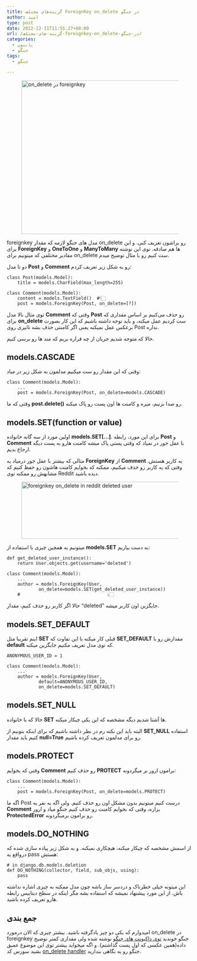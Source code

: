 ```yaml
---
title: گزینه‌های مختلف ForeignKey on_delete در جنگو
author: امید
type: post
date: 2022-12-11T11:55:27+00:00
url: /گزینه-های-مختلف-foreignkey-on_delete-در-جنگو/
categories:
  - پایتون
  - جنگو
tags:
  - جنگو

---
```

<figure class="wp-block-image size-full"><img decoding="async" loading="lazy" width="650" height="414" src="https://techwithomid.ir/wp-content/uploads/2022/12/dj-fk.jpg" alt="on_delete در foreignkey" class="wp-image-199" srcset="https://techwithomid.ir/wp-content/uploads/2022/12/dj-fk.jpg 650w, https://techwithomid.ir/wp-content/uploads/2022/12/dj-fk-300x191.jpg 300w" sizes="(max-width: 650px) 100vw, 650px" /></figure> 

foreignkey مدل های جنگو لازمه که مقدار on_delete رو براشون تعریف کنی. و این برای **ForeignKey** و **OneToOne** و **ManyToMany** ها هم صادقه. توی این نوشته مقادیر مختلفی که میتونیم برای on_delete ست کنیم رو با مثال توضیح میدم.

دو تا مدل **Post** و **Comment** رو به شکل زیر تعریف کردم:

<pre class="wp-block-code"><code>class Post(models.Model):
	title = models.CharField(max_length=255)

class Comment(models.Model):
	content = models.TextField()  #👇🏻
	post = models.ForeignKey(Post, on_delete=&#91;?])</code></pre>

توی مثال بالا مدل **Comment** وقتی که **Post** رو حذف می‌کنیم بر اساس مقداری که برای **on_delete** ست کردیم عمل میکنه، و باید توجه داشته باشیم که این کار بصورت برعکس عمل نمیکنه یعنی اگر کامنتی حذف بشه تاثیری روی Post نداره.

حالا که متوجه شدیم جریان از چه قراره بریم که متد ها رو برسی کنیم.

## models.CASCADE

وقتی که این مقدار رو ست میکنیم مدلمون به شکل زیر در میاد:

<pre class="wp-block-code"><code>class Comment(models.Model):
	... 
	post = models.ForeignKey(Post, on_delete=models.CASCADE)</code></pre>

وقتی که ما **post.delete()** رو صدا بزنیم، میره و کامنت ها اون پست رو پاک میکنه.

## models.SET(function or value)

اولین مورد از سه گانه خانواده **models.SET[&#8230;]**. برای این مورد، رابطه **Post** و **Comment** با عقل جور در نمیاد که وقتی پستی پاک میشه کامنت هارو به پست دیگه ارجاع بدیم.

مثالی که بیشتر با عقل جور درمیاد یه **ForeignKey** از **Comment** به کاربر هستش. وقتی که یه کاربر رو حذف میکنیم، ممکنه که بخوایم کامنت هاشون رو حفظ کنیم که مشابهش رو ممکنه توی Reddit دیده باشید.<figure class="wp-block-image size-full">

<img decoding="async" loading="lazy" width="542" height="154" src="https://techwithomid.ir/wp-content/uploads/2022/12/red.png" alt="foreignkey on_delete in reddit deleted user" class="wp-image-194" srcset="https://techwithomid.ir/wp-content/uploads/2022/12/red.png 542w, https://techwithomid.ir/wp-content/uploads/2022/12/red-300x85.png 300w" sizes="(max-width: 542px) 100vw, 542px" /> </figure> 

میتونیم به همچین چیزی با استفاده از **models.SET** به دست بیاریم:

<pre class="wp-block-code"><code>def get_deleted_user_instance():
    return User.objects.get(username='deleted')

class Comment(models.Model):
    ...
    author = models.ForeignKey(User,
            on_delete=models.SET(get_deleted_user_instance))
    #                                 👆🏻 </code></pre>

حالا اگر کاربر رو حذف کنیم، مقدار &#8220;deleted&#8221; جایگزین اون کاربر میشه.

## models.SET_DEFAULT

اینم تقریبا مثل **SET** قبلی کار میکنه با این تفاوت که **SET_DEFAULT** مقدارش رو با **default** که توی مدل تعریف مکنیم جایگزین میکنه.

<pre class="wp-block-code"><code>ANONYMOUS_USER_ID = 1

class Comment(models.Model):
    ...
    author = models.ForeignKey(User, 
            default=ANONYMOUS_USER_ID, 
            on_delete=models.SET_DEFAULT)</code></pre>

## models.SET_NULL

حالا که با خانواده **SET** ها آشنا شدیم دیگه مشخصه که این یکی چیکار میکنه.

البته باید این نکته رم در نظر داشته باشیم که برای اینکه بتونیم از **SET_NULL** استفاده کنیم باید مقدار **null=True** رو برای مدلمون تعریف کرده باشیم.

## models.PROTECT

وقتی که بخوایم **Comment** رو حذف کنیم **PROTECT** برامون ارور بر میگردونه:

<pre class="wp-block-code"><code>class Comment(models.Model):
	... 
	post = models.ForeignKey(Post, on_delete=models.PROTECT)</code></pre>

اگه ما Post درست کنیم میتونیم بدون مشکل اون رو حذف کنیم. ولی اگه یه نفر یه **Comment** بزاره، وقتی که بخوایم کامنت رو حذف کنیم جنگو میاد و ارور **ProtectedError** رو برامون برمیگردونه.

## models.DO_NOTHING

از اسمش مشخصه که چیکار میکنه، هیچکاری نمیکنه. و به شکل زیر پیاده سازی شده که درواقع یه pass هستش:

<pre class="wp-block-code"><code># in django.db.models.deletion
def DO_NOTHING(collector, field, sub_objs, using):
    pass</code></pre>

این میتونه خیلی خطرناک و دردسر ساز باشه چون مدل ممکنه به چیزی اشاره نداشته باش. از این مورد پیشنهاد نمیشه که استفاده بشه مگر اینکه در سطح دیتابیس رابطه هارو تعریف کرده باشید.

## جمع بندی

امیدوارم که یکی دو چیز یادگرفته باشید. بیشتر چیزی که الان درمورد on_delete در foreignkey جنگو خوندید <a href="https://docs.djangoproject.com/en/3.0/ref/models/fields/#django.db.models.ForeignKey.on_delete" target="_blank" rel="noreferrer noopener">توی داکیونت های جنگو</a> نوشته شده ولی مقداری کمتر توضیح داده(همین عکسی که اول پست گذاشتم). و اگه میخواید بیشتر توی این موضوع عمیق بشید سورس کد <a href="https://github.com/django/django/blob/main/django/db/models/deletion.py" target="_blank" rel="noreferrer noopener">on_delete handler</a> جنگو رو یه نگاهی بندازید.